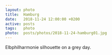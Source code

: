 ```yaml
---
layout: photo
title:  Hamburg
date:   2018-11-24 12:00:00 +0200
active: posts
tags:   photo
photo:  posts/photos/2018-11-24-hamburg01.jpg
---
```


Elbphilharmonie silhouette on a grey day.
